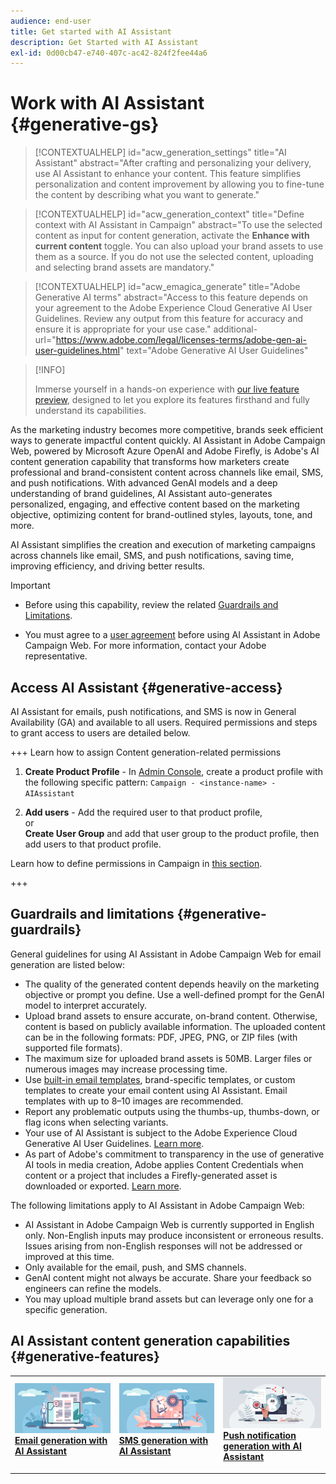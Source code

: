```yaml
---
audience: end-user
title: Get started with AI Assistant
description: Get Started with AI Assistant
exl-id: 0d00cb47-e740-407c-ac42-824f2fee44a6
---
```

# Work with AI Assistant {#generative-gs}

>[!CONTEXTUALHELP]
>id="acw_generation_settings"
>title="AI Assistant"
>abstract="After crafting and personalizing your delivery, use AI Assistant to enhance your content. This feature simplifies personalization and content improvement by allowing you to fine-tune the content by describing what you want to generate."

>[!CONTEXTUALHELP]
>id="acw_generation_context"
>title="Define context with AI Assistant in Campaign"
>abstract="To use the selected content as input for content generation, activate the **Enhance with current content** toggle. You can also upload your brand assets to use them as a source. If you do not use the selected content, uploading and selecting brand assets are mandatory."

>[!CONTEXTUALHELP]
>id="acw_emagica_generate"
>title="Adobe Generative AI terms"
>abstract="Access to this feature depends on your agreement to the Adobe Experience Cloud Generative AI User Guidelines. Review any output from this feature for accuracy and ensure it is appropriate for your use case."
>additional-url="https://www.adobe.com/legal/licenses-terms/adobe-gen-ai-user-guidelines.html" text="Adobe Generative AI User Guidelines"

>[!INFO]
>
>Immerse yourself in a hands-on experience with [our live feature preview](https://experienceleague.adobe.com/en/apps/journey-optimizer/ai-assistant-content-accelerator), designed to let you explore its features firsthand and fully understand its capabilities.

As the marketing industry becomes more competitive, brands seek efficient ways to generate impactful content quickly. AI Assistant in Adobe Campaign Web, powered by Microsoft Azure OpenAI and Adobe Firefly, is Adobe's AI content generation capability that transforms how marketers create professional and brand-consistent content across channels like email, SMS, and push notifications. With advanced GenAI models and a deep understanding of brand guidelines, AI Assistant auto-generates personalized, engaging, and effective content based on the marketing objective, optimizing content for brand-outlined styles, layouts, tone, and more.

AI Assistant simplifies the creation and execution of marketing campaigns across channels like email, SMS, and push notifications, saving time, improving efficiency, and driving better results.

>[!IMPORTANT]
>
>* Before using this capability, review the related [Guardrails and Limitations](#generative-guardrails).
>
>* You must agree to a [user agreement](https://www.adobe.com/legal/licenses-terms/adobe-dx-gen-ai-user-guidelines.html) before using AI Assistant in Adobe Campaign Web. For more information, contact your Adobe representative.

## Access AI Assistant {#generative-access}

AI Assistant for emails, push notifications, and SMS is now in General Availability (GA) and available to all users. Required permissions and steps to grant access to users are detailed below.

+++ Learn how to assign Content generation-related permissions

1. **Create Product Profile** - In [Admin Console](https://stage.adminconsole.adobe.com/), create a product profile with the following specific pattern: 
    `Campaign - <instance-name> - AIAssistant`

1. **Add users** - Add the required user to that product profile,  
    or  
    **Create User Group** and add that user group to the product profile, then add users to that product profile.

Learn how to define permissions in Campaign in [this section](../get-started/permissions.md).

+++

## Guardrails and limitations {#generative-guardrails}

General guidelines for using AI Assistant in Adobe Campaign Web for email generation are listed below:

* The quality of the generated content depends heavily on the marketing objective or prompt you define. Use a well-defined prompt for the GenAI model to interpret accurately.  
* Upload brand assets to ensure accurate, on-brand content. Otherwise, content is based on publicly available information. The uploaded content can be in the following formats: PDF, JPEG, PNG, or ZIP files (with supported file formats).  
* The maximum size for uploaded brand assets is 50MB. Larger files or numerous images may increase processing time.  
* Use [built-in email templates](../content/create-email-templates.md), brand-specific templates, or custom templates to create your email content using AI Assistant. Email templates with up to 8–10 images are recommended.  
* Report any problematic outputs using the thumbs-up, thumbs-down, or flag icons when selecting variants.  
* Your use of AI Assistant is subject to the Adobe Experience Cloud Generative AI User Guidelines. [Learn more](https://www.adobe.com/legal/licenses-terms/adobe-dx-gen-ai-user-guidelines.html).  
* As part of Adobe's commitment to transparency in the use of generative AI tools in media creation, Adobe applies Content Credentials when content or a project that includes a Firefly-generated asset is downloaded or exported. [Learn more](https://helpx.adobe.com/firefly/using/content-credentials.html).  

The following limitations apply to AI Assistant in Adobe Campaign Web:

* AI Assistant in Adobe Campaign Web is currently supported in English only. Non-English inputs may produce inconsistent or erroneous results. Issues arising from non-English responses will not be addressed or improved at this time.  
* Only available for the email, push, and SMS channels.  
* GenAI content might not always be accurate. Share your feedback so engineers can refine the models.  
* You may upload multiple brand assets but can leverage only one for a specific generation.  

## AI Assistant content generation capabilities {#generative-features}

<table style="table-layout:fixed"><tr style="border: 0;">
<td>
<a href="generative-content.md">
<img alt="[Email generation with AI Assistant]" src="assets/do-not-localize/text-genai.jpeg">
</a>
<div>
<a href="generative-content.md"><strong>Email generation with AI Assistant</strong></a>
</div>
<p>
</td>
<td>
<a href="generative-sms.md">
<img alt="[SMS generation with AI Assistant]" src="assets/do-not-localize/image-genai.jpeg">
</a>
<div><a href="generative-sms.md"><strong>SMS generation with AI Assistant</strong>
</div>
<p>
</td>
<td>
<a href="generative-push.md">
<img alt="[Push notification generation with AI Assistant]" src="assets/do-not-localize/email-genai.jpeg">
</a>
<div>
<a href="generative-push.md"><strong>Push notification generation with AI Assistant</strong></a>
</div>
<p></td>
</tr></table>